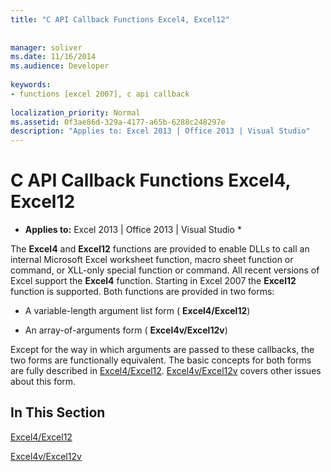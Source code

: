 ```yaml
---
title: "C API Callback Functions Excel4, Excel12"
 
 
manager: soliver
ms.date: 11/16/2014
ms.audience: Developer
 
keywords:
- functions [excel 2007], c api callback
 
localization_priority: Normal
ms.assetid: 0f3ae86d-329a-4177-a65b-6288c248297e
description: "Applies to: Excel 2013 | Office 2013 | Visual Studio"
---
```


# C API Callback Functions Excel4, Excel12

 * **Applies to:** Excel 2013 | Office 2013 | Visual Studio * 
  
The **Excel4** and **Excel12** functions are provided to enable DLLs to call an internal Microsoft Excel worksheet function, macro sheet function or command, or XLL-only special function or command. All recent versions of Excel support the **Excel4** function. Starting in Excel 2007 the **Excel12** function is supported. Both functions are provided in two forms: 
  
- A variable-length argument list form ( **Excel4/Excel12**)
    
- An array-of-arguments form ( **Excel4v/Excel12v**)
    
Except for the way in which arguments are passed to these callbacks, the two forms are functionally equivalent. The basic concepts for both forms are fully described in [Excel4/Excel12](excel4-excel12.md). [Excel4v/Excel12v](excel4v-excel12v.md) covers other issues about this form. 
  
## In This Section

[Excel4/Excel12](excel4-excel12.md)
  
[Excel4v/Excel12v](excel4v-excel12v.md)
  

